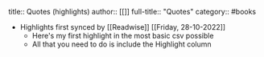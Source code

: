 title:: Quotes (highlights)
author:: [[]]
full-title:: "Quotes"
category:: #books

- Highlights first synced by [[Readwise]] [[Friday, 28-10-2022]]
	- Here's my first highlight in the most basic csv possible
	- All that you need to do is include the Highlight column